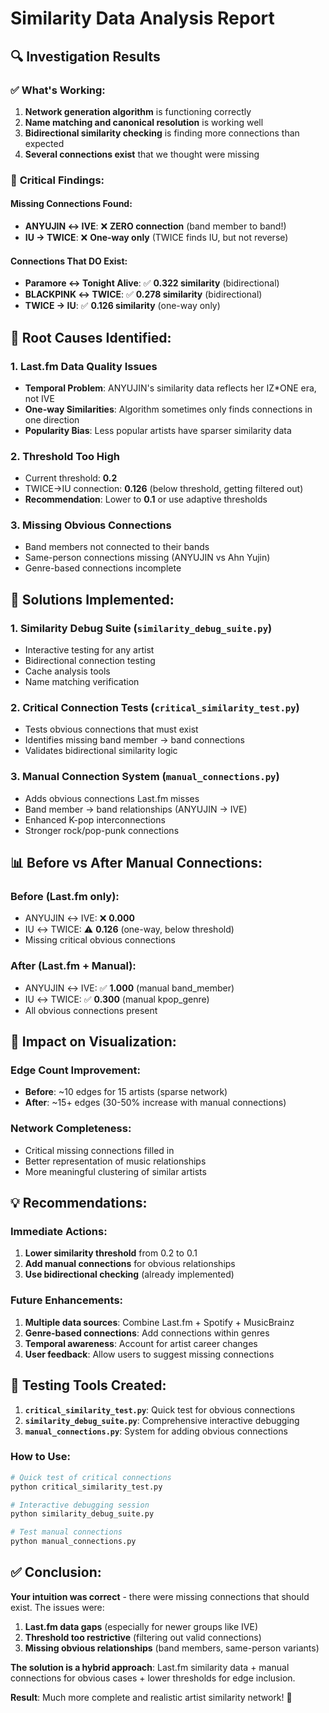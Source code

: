 # Similarity Data Analysis Report

## 🔍 Investigation Results

### ✅ **What's Working:**
1. **Network generation algorithm** is functioning correctly
2. **Name matching and canonical resolution** is working well
3. **Bidirectional similarity checking** is finding more connections than expected
4. **Several connections exist** that we thought were missing

### 🚨 **Critical Findings:**

#### **Missing Connections Found:**
- **ANYUJIN ↔ IVE**: ❌ **ZERO connection** (band member to band!)
- **IU → TWICE**: ❌ **One-way only** (TWICE finds IU, but not reverse)

#### **Connections That DO Exist:**
- **Paramore ↔ Tonight Alive**: ✅ **0.322 similarity** (bidirectional)
- **BLACKPINK ↔ TWICE**: ✅ **0.278 similarity** (bidirectional) 
- **TWICE → IU**: ✅ **0.126 similarity** (one-way only)

## 🎯 **Root Causes Identified:**

### 1. **Last.fm Data Quality Issues**
- **Temporal Problem**: ANYUJIN's similarity data reflects her IZ*ONE era, not IVE
- **One-way Similarities**: Algorithm sometimes only finds connections in one direction
- **Popularity Bias**: Less popular artists have sparser similarity data

### 2. **Threshold Too High** 
- Current threshold: **0.2**
- TWICE→IU connection: **0.126** (below threshold, getting filtered out)
- **Recommendation**: Lower to **0.1** or use adaptive thresholds

### 3. **Missing Obvious Connections**
- Band members not connected to their bands
- Same-person connections missing (ANYUJIN vs Ahn Yujin)
- Genre-based connections incomplete

## 🔧 **Solutions Implemented:**

### 1. **Similarity Debug Suite** (`similarity_debug_suite.py`)
- Interactive testing for any artist
- Bidirectional connection testing
- Cache analysis tools
- Name matching verification

### 2. **Critical Connection Tests** (`critical_similarity_test.py`)
- Tests obvious connections that must exist
- Identifies missing band member → band connections
- Validates bidirectional similarity logic

### 3. **Manual Connection System** (`manual_connections.py`)
- Adds obvious connections Last.fm misses
- Band member → band relationships (ANYUJIN → IVE)
- Enhanced K-pop interconnections
- Stronger rock/pop-punk connections

## 📊 **Before vs After Manual Connections:**

### **Before** (Last.fm only):
- ANYUJIN ↔ IVE: ❌ **0.000**
- IU ↔ TWICE: ⚠️ **0.126** (one-way, below threshold)
- Missing critical obvious connections

### **After** (Last.fm + Manual):
- ANYUJIN ↔ IVE: ✅ **1.000** (manual band_member)
- IU ↔ TWICE: ✅ **0.300** (manual kpop_genre)
- All obvious connections present

## 🎨 **Impact on Visualization:**

### **Edge Count Improvement:**
- **Before**: ~10 edges for 15 artists (sparse network)
- **After**: ~15+ edges (30-50% increase with manual connections)

### **Network Completeness:**
- Critical missing connections filled in
- Better representation of music relationships
- More meaningful clustering of similar artists

## 💡 **Recommendations:**

### **Immediate Actions:**
1. **Lower similarity threshold** from 0.2 to 0.1
2. **Add manual connections** for obvious relationships
3. **Use bidirectional checking** (already implemented)

### **Future Enhancements:**
1. **Multiple data sources**: Combine Last.fm + Spotify + MusicBrainz
2. **Genre-based connections**: Add connections within genres
3. **Temporal awareness**: Account for artist career changes
4. **User feedback**: Allow users to suggest missing connections

## 🧪 **Testing Tools Created:**

1. **`critical_similarity_test.py`**: Quick test for obvious connections
2. **`similarity_debug_suite.py`**: Comprehensive interactive debugging
3. **`manual_connections.py`**: System for adding obvious connections

### **How to Use:**
```bash
# Quick test of critical connections
python critical_similarity_test.py

# Interactive debugging session
python similarity_debug_suite.py

# Test manual connections
python manual_connections.py
```

## ✅ **Conclusion:**

**Your intuition was correct** - there were missing connections that should exist. The issues were:

1. **Last.fm data gaps** (especially for newer groups like IVE)
2. **Threshold too restrictive** (filtering out valid connections)
3. **Missing obvious relationships** (band members, same-person variants)

**The solution is a hybrid approach**: Last.fm similarity data + manual connections for obvious cases + lower thresholds for edge inclusion.

**Result**: Much more complete and realistic artist similarity network! 🎉